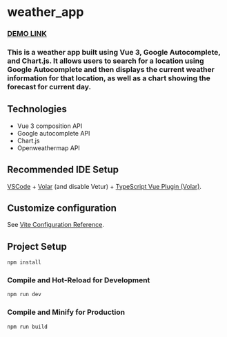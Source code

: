 # weather_app

### [DEMO LINK](https://nazarmatsevych.github.io/simple-weather-app/)

### This is a weather app built using Vue 3, Google Autocomplete, and Chart.js. It allows users to search for a location using Google Autocomplete and then displays the current weather information for that location, as well as a chart showing the forecast for current day.

## Technologies

* Vue 3 composition API
* Google autocomplete API
* Chart.js
* Openweathermap API


## Recommended IDE Setup

[VSCode](https://code.visualstudio.com/) + [Volar](https://marketplace.visualstudio.com/items?itemName=Vue.volar) (and disable Vetur) + [TypeScript Vue Plugin (Volar)](https://marketplace.visualstudio.com/items?itemName=Vue.vscode-typescript-vue-plugin).

## Customize configuration

See [Vite Configuration Reference](https://vitejs.dev/config/).

## Project Setup

```sh
npm install
```

### Compile and Hot-Reload for Development

```sh
npm run dev
```

### Compile and Minify for Production

```sh
npm run build
```
